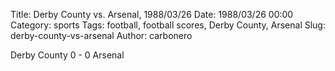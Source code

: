 Title: Derby County vs. Arsenal, 1988/03/26
Date: 1988/03/26 00:00
Category: sports
Tags: football, football scores, Derby County, Arsenal
Slug: derby-county-vs-arsenal
Author: carbonero


Derby County 0 - 0 Arsenal
